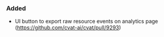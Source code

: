 ### Added

- UI button to export raw resource events on analytics page
  (<https://github.com/cvat-ai/cvat/pull/9293>)
